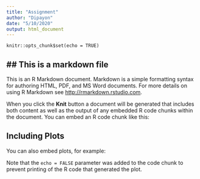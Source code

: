 ```yaml
---
title: "Assignment"
author: "Dipayon"
date: "5/10/2020"
output: html_document
---
```


```{r setup, include=FALSE}
knitr::opts_chunk$set(echo = TRUE)
```

## ## This is a markdown file

This is an R Markdown document. Markdown is a simple formatting syntax for authoring HTML, PDF, and MS Word documents. For more details on using R Markdown see <http://rmarkdown.rstudio.com>.

When you click the **Knit** button a document will be generated that includes both content as well as the output of any embedded R code chunks within the document. You can embed an R code chunk like this:


## Including Plots

You can also embed plots, for example:


Note that the `echo = FALSE` parameter was added to the code chunk to prevent printing of the R code that generated the plot.
